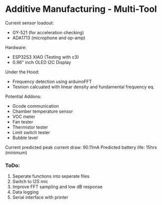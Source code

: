 # Additive Manufacturing - Multi-Tool

Current sensor loadout:
- GY-521 (for acceleration checking)
- ADA1713 (microphone and op-amp)

Hardware:
- ESP32S3 XIAO (Testing with c3)
- 0.96" inch OLED I2C Display

Under the Hood:
- Frequency detection using arduinoFFT
- Tesnion calcuated with linear density and fundamental frequency eq.

Potential Addons:
- Gcode communication
- Chamber temperature sensor
- VOC meter
- Fan tester
- Thermistor tester
- Limit switch tester
- Bubble level 

Current predicted peak current draw: 90.11mA
Predicted battery life: 15hrs (minimum)

### ToDo:
1. Seperate functions into seperate files
2. Switch to I2S mic
3. Improve FFT sampling and low dB response
4. Data logging
5. Serial interface with printer

